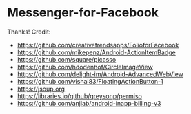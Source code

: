 # Messenger-for-Facebook
Thanks!
Credit:
- https://github.com/creativetrendsapps/FolioforFacebook
- https://github.com/mikepenz/Android-ActionItemBadge
- https://github.com/square/picasso
- https://github.com/hdodenhof/CircleImageView
- https://github.com/delight-im/Android-AdvancedWebView
- https://github.com/vishal83/FloatingActionButton-1
- https://jsoup.org
- https://libraries.io/github/greysonp/permiso
- https://github.com/anjlab/android-inapp-billing-v3
